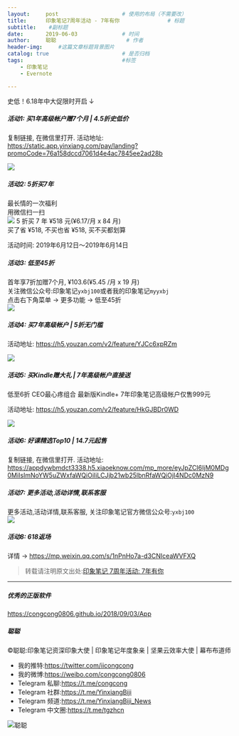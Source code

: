 ```yaml
---
layout:     post                    # 使用的布局（不需要改）
title:      印象笔记7周年活动 - 7年有你               # 标题 
subtitle:    #副标题
date:       2019-06-03              # 时间
author:     聪聪                      # 作者
header-img:     #这篇文章标题背景图片
catalog: true                       # 是否归档
tags:                               #标签
    - 印象笔记
    - Evernote

---
```


史低！6.18年中大促限时开启 ↓

##### 活动1: 买1年高级帐户赠7个月 | 4.5折史低价

复制链接, 在微信里打开. 活动地址:<br>
<https://static.app.yinxiang.com/pay/landing?promoCode=76a158dccd7061d4e4ac7845ee2ad28b><br>

![](http://ww1.sinaimg.cn/large/9b84e6acly1g453wj0bvej20yi1ipnam.jpg)

##### 活动2: 5折买7年

最长情的一次福利<br>
用微信扫一扫<br>
![](http://ww1.sinaimg.cn/large/9b84e6acly1g3zlojgol0j20ku07tdiu.jpg)
5 折买 7 年 ¥518 元(¥6.17/月 x 84 月)<br>
买了省 ¥518, 不买也省 ¥518, 买不买都划算<br>

活动时间: 2019年6月12日～2019年6月14日

##### 活动3: 低至45折

首年享7折加赠7个月, ¥103.6(¥5.45 /月 x 19 月)<br>
关注微信公众号:印象笔记`yxbj100`或者我的印象笔记`myyxbj`<br>
点击右下角菜单 → 更多功能 → 低至45折<br>
![](http://ww1.sinaimg.cn/large/9b84e6acly1g442onfj4ij20yi1pcgup.jpg)

##### 活动4: 买7年高级帐户 | 5折无门槛

活动地址: <https://h5.youzan.com/v2/feature/YJCc6xpRZm>

![](http://ww1.sinaimg.cn/large/9b84e6acly1g453zq8usij20ka0rvwl3.jpg)

##### 活动5: 买Kindle赠大礼 | 7年高级帐户直接送

低至6折 CEO最心疼组合 最新版Kindle+ 7年印象笔记高级帐户仅售999元

活动地址: <https://h5.youzan.com/v2/feature/HkGJBDr0WD>

![](http://ww1.sinaimg.cn/large/9b84e6acly1g4541fu3laj20g40g40yh.jpg)

##### 活动6: 好课精选Top10 | 14.7元起售

复制链接, 在微信里打开. 活动地址:<br>
<https://appdywbmdct3338.h5.xiaoeknow.com/mp_more/eyJpZCI6IjM0MDg0MiIsImNoYW5uZWxfaWQiOiIiLCJjb21wb25lbnRfaWQiOjI4NDc0MzN9>

##### 活动7: 更多活动,活动详情,联系客服

更多活动,活动详情,联系客服, 关注印象笔记官方微信公众号:`yxbj100`<br>
![](http://ww1.sinaimg.cn/large/9b84e6acly1g469cwbehhj203l03l0tt.jpg)

##### 活动8: 618返场

详情 → <https://mp.weixin.qq.com/s/1nPnHo7a-d3CNIceaWVFXQ>

> 转载请注明原文出处:[印象笔记 7周年活动: 7年有你](https://congcong0806.github.io/2019/06/03/Yinxiang7th)

---

##### 优秀的正版软件
<https://congcong0806.github.io/2018/09/03/App>

##### 聪聪
&copy;聪聪:印象笔记资深印象大使 | 印象笔记年度象亲 | 坚果云效率大使 | 幕布布道师

* 我的推特:<https://twitter.com/iicongcong>
* 我的微博:<https://weibo.com/congcong0806>
* Telegram 私聊:<https://t.me/congcong>
* Telegram 社群:<https://t.me/YinxiangBiji>
* Telegram 频道:<https://t.me/YinxiangBiji_News>
* Telegram 中文圈:<https://t.me/tgzhcn>

![聪聪](https://i.v2ex.co/3wc207g5.png)